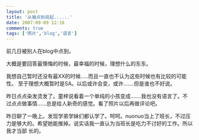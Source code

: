 ```yaml
---
layout: post
title: '从被点到说起......'
date: 2007-09-09 12:16
comments: true
tags: ['照片','blog','语言']
---
```


前几日被别人在blog中点到。

大概是要回答最懊悔的时候，最幸福的时候，理想什么的东东。

我想自己暂时还没有最XX的时候.....而且一直也不认为这些时候也有比较的可能性。 至于理想大概暂时是SA。以后或许会变，或许.......但是谁也不好说。

昨日点点染发烫发了。童梓说看着一个单纯的小孩变成.......我也没有语言了。不过点点做事情......总是给人新奇的感觉。看了照片以后再做评论吧。

昨日聊了一晚上。发现学弟学妹们都认学了。呵呵。nuonuo当上了班长，不过压力是够大的。希望她能推掉。说实话我一直认为当班长是吃力不讨好的工作。所以我才当部
长的。

